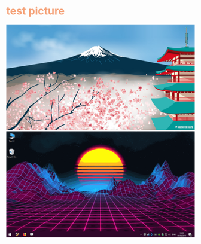 # <font color=#f5a37a>test picture</font>
![mamotmaps](./pictures/Marmotamaps_Wallpaper_Fujiyoshida_Desktop_1920x1080.jpg)
![gif](./pictures/wallpaper.gif) 

